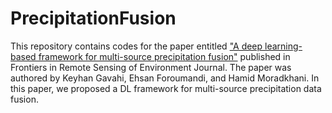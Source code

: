 # PrecipitationFusion
 

 This repository contains codes for the paper entitled <a href="[https://www.frontiersin.org/articles/10.3389/fpls.2019.01750/full](https://www.sciencedirect.com/science/article/pii/S0034425723002742?via%3Dihub#f0025)" target="_blank">"A deep learning-based framework for multi-source precipitation fusion"</a> published in Frontiers in Remote Sensing of Environment Journal. The paper was authored by Keyhan Gavahi, Ehsan Foroumandi, and Hamid Moradkhani. In this paper, we proposed a DL framework for multi-source precipitation data fusion.
